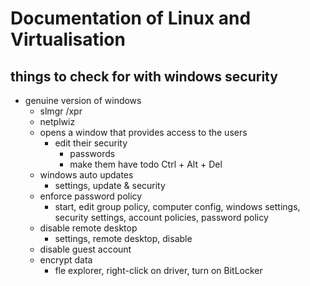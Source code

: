# Documentation of Linux and Virtualisation
## things to check for with windows security
- genuine version of windows
  - slmgr /xpr
  - netplwiz
  - opens a window that provides access to the users
    - edit their security
      - passwords
      - make them have todo Ctrl + Alt + Del
  - windows auto updates
    - settings, update & security
  - enforce password policy
    - start, edit group policy, computer config, windows settings, security settings, account policies, password policy
  - disable remote desktop
    - settings, remote desktop, disable
  - disable guest account
  - encrypt data
    - fle explorer, right-click on driver, turn on BitLocker
  